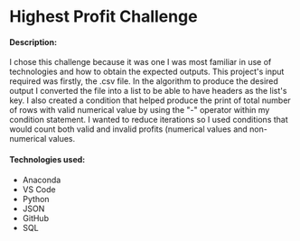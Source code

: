 
 <h1>Highest Profit Challenge</h1>

<h4>Description:</h4>

<p>I chose this challenge because it was one I was most familiar in use of technologies and how to obtain the expected outputs. This project's input required was firstly, the .csv file. In the algorithm to produce the desired output I converted the file into a list to be able to have headers as the list's key. I also created a condition that helped produce the print of total number of rows with valid numerical value by using the "-" operator within my condition statement. I wanted to reduce iterations so I used conditions that would count both valid and invalid profits (numerical values and non-numerical values.</p>

<h4>Technologies used:</h4>
<ul>
  <li>Anaconda</li>
  <li>VS Code</li>
  <li>Python</li>
  <li>JSON</li> 
  <li>GitHub</li>
  <li>SQL</li>
</ul>
